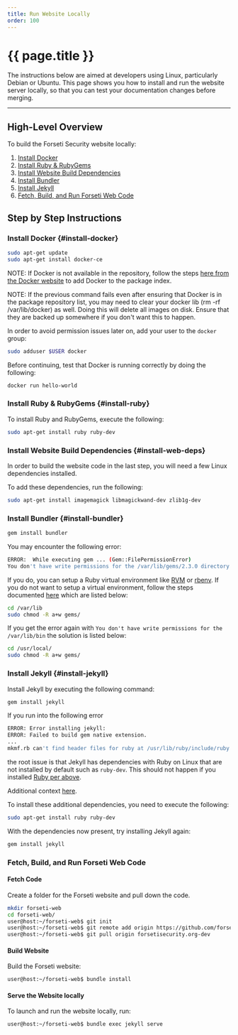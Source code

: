 ```yaml
---
title: Run Website Locally
order: 100
---
```


#  {{ page.title }}

The instructions below are aimed at developers using Linux, particularly Debian
or Ubuntu. This page shows you how to install and run the website server
locally, so that you can test your documentation changes before merging.

---

## High-Level Overview

To build the Forseti Security website locally:

1. [Install Docker](#install-docker)
2. [Install Ruby & RubyGems](#install-ruby)
3. [Install Website Build Dependencies](#install-web-deps)
4. [Install Bundler](#install-bundler)
5. [Install Jekyll](#install-jekyll)
6. [Fetch, Build, and Run Forseti Web Code](#fetch-code)

## Step by Step Instructions

### Install Docker {#install-docker}

```bash
sudo apt-get update
sudo apt-get install docker-ce
```

NOTE: If Docker is not available in the repository, follow
the steps [here from the Docker
website](https://docs.docker.com/install/linux/docker-ce/ubuntu/#set-up-the-repository)
to add Docker to the package index.

NOTE: If the previous command fails even after ensuring that Docker
is in the package repository list, you may need to clear your
docker lib (rm -rf /var/lib/docker) as well. Doing this will delete
all images on disk. Ensure that they are backed up somewhere
if you don't want this to happen.

In order to avoid permission issues later on, add your user to the
``docker`` group:

```bash
sudo adduser $USER docker
```

Before continuing, test that Docker is running correctly by
doing the following:

```bash
docker run hello-world
```

### Install Ruby & RubyGems {#install-ruby}

To install Ruby and RubyGems, execute the following:

```bash
sudo apt-get install ruby ruby-dev
```

### Install Website Build Dependencies {#install-web-deps}

In order to build the website code in the last step, you will need a
few Linux dependencies installed.

To add these dependencies, run the following:

```bash
sudo apt-get install imagemagick libmagickwand-dev zlib1g-dev
```

### Install Bundler {#install-bundler}

```bash
gem install bundler
```

You may encounter the following error:

```bash
ERROR:  While executing gem ... (Gem::FilePermissionError)
You don't have write permissions for the /var/lib/gems/2.3.0 directory.
```

If you do, you can setup a Ruby virtual environment
like [RVM](http://rvm.io/) or [rbenv](https://github.com/rbenv/rbenv).
If you do not want to setup a virtual environment,
follow the steps documented [here](https://stackoverflow.com/a/47207118/1783829)
 which are listed below:

```bash
cd /var/lib
sudo chmod -R a+w gems/
```

If you get the error again with ``You don't have write permissions for the
/var/lib/bin`` the solution is listed below:

```bash
cd /usr/local/
sudo chmod -R a+w gems/
```

### Install Jekyll {#install-jekyll}

Install Jekyll by executing the following command:

```bash
gem install jekyll
```

If you run into the following error

```bash
ERROR: Error installing jekyll:
ERROR: Failed to build gem native extension.
...
mkmf.rb can't find header files for ruby at /usr/lib/ruby/include/ruby.h
```

the root issue is that Jekyll has dependencies with Ruby on Linux that are
not installed by default such as ``ruby-dev``. This should not happen
if you installed [Ruby per above](#install-ruby).

Additional context [here](https://github.com/jekyll/jekyll-help/issues/209).

To install these additional dependencies, you need to execute the following:

```bash
sudo apt-get install ruby ruby-dev
```

With the dependencies now present, try installing Jekyll again:

```bash
gem install jekyll
```

### Fetch, Build, and Run Forseti Web Code

#### Fetch Code
Create a folder for the Forseti website and pull down the code.

```bash
mkdir forseti-web
cd forseti-web/
user@host:~/forseti-web$ git init
user@host:~/forseti-web$ git remote add origin https://github.com/forseti-security/forseti-security.git
user@host:~/forseti-web$ git pull origin forsetisecurity.org-dev
```

#### Build Website

Build the Forseti website:

```bash
user@host:~/forseti-web$ bundle install
```

#### Serve the Website locally

To launch and run the website locally, run:

```bash
user@host:~/forseti-web$ bundle exec jekyll serve
```
